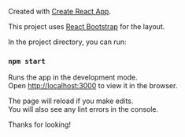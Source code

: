 Created with [Create React App](https://github.com/facebook/create-react-app).

This project uses [React Bootstrap](https://react-bootstrap.github.io/) for the layout.

In the project directory, you can run:

### `npm start`

Runs the app in the development mode.<br />
Open [http://localhost:3000](http://localhost:3000) to view it in the browser.

The page will reload if you make edits.<br />
You will also see any lint errors in the console.

Thanks for looking!
